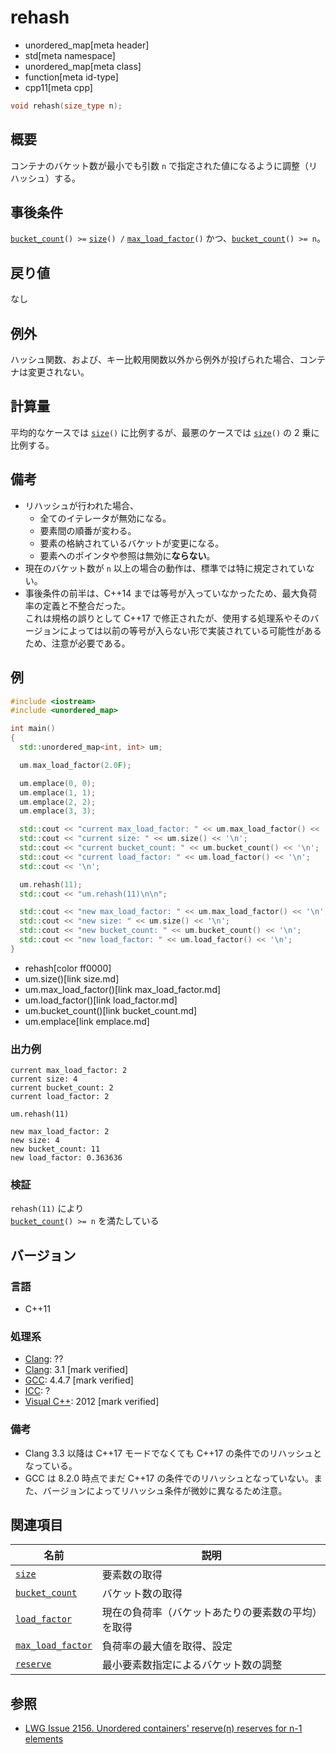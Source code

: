 # rehash
* unordered_map[meta header]
* std[meta namespace]
* unordered_map[meta class]
* function[meta id-type]
* cpp11[meta cpp]

```cpp
void rehash(size_type n);
```

## 概要
コンテナのバケット数が最小でも引数 `n` で指定された値になるように調整（リハッシュ）する。


## 事後条件
[`bucket_count`](bucket_count.md)`() >=` [`size`](size.md)`() /` [`max_load_factor`](max_load_factor.md)`()` かつ、[`bucket_count`](bucket_count.md)`() >= n`。


## 戻り値
なし


## 例外
ハッシュ関数、および、キー比較用関数以外から例外が投げられた場合、コンテナは変更されない。


## 計算量
平均的なケースでは [`size`](size.md)`()` に比例するが、最悪のケースでは [`size`](size.md)`()` の 2 乗に比例する。


## 備考
- リハッシュが行われた場合、
	- 全てのイテレータが無効になる。
	- 要素間の順番が変わる。
	- 要素の格納されているバケットが変更になる。
	- 要素へのポインタや参照は無効に**ならない**。
- 現在のバケット数が `n` 以上の場合の動作は、標準では特に規定されていない。
- 事後条件の前半は、C++14 までは等号が入っていなかったため、最大負荷率の定義と不整合だった。  
	これは規格の誤りとして C++17 で修正されたが、使用する処理系やそのバージョンによっては以前の等号が入らない形で実装されている可能性があるため、注意が必要である。


## 例
```cpp example
#include <iostream>
#include <unordered_map>

int main()
{
  std::unordered_map<int, int> um;

  um.max_load_factor(2.0F);

  um.emplace(0, 0);
  um.emplace(1, 1);
  um.emplace(2, 2);
  um.emplace(3, 3);

  std::cout << "current max_load_factor: " << um.max_load_factor() << '\n';
  std::cout << "current size: " << um.size() << '\n';
  std::cout << "current bucket_count: " << um.bucket_count() << '\n';
  std::cout << "current load_factor: " << um.load_factor() << '\n';
  std::cout << '\n';

  um.rehash(11);
  std::cout << "um.rehash(11)\n\n";

  std::cout << "new max_load_factor: " << um.max_load_factor() << '\n';
  std::cout << "new size: " << um.size() << '\n';
  std::cout << "new bucket_count: " << um.bucket_count() << '\n';
  std::cout << "new load_factor: " << um.load_factor() << '\n';
}
```
* rehash[color ff0000]
* um.size()[link size.md]
* um.max_load_factor()[link max_load_factor.md]
* um.load_factor()[link load_factor.md]
* um.bucket_count()[link bucket_count.md]
* um.emplace[link emplace.md]

### 出力例
```
current max_load_factor: 2
current size: 4
current bucket_count: 2
current load_factor: 2

um.rehash(11)

new max_load_factor: 2
new size: 4
new bucket_count: 11
new load_factor: 0.363636
```

### 検証
`rehash(11)` により  
[`bucket_count`](bucket_count.md)`() >= n`  を満たしている

## バージョン
### 言語
- C++11

### 処理系
- [Clang](/implementation.md#clang): ??
- [Clang](/implementation.md#clang): 3.1 [mark verified]
- [GCC](/implementation.md#gcc): 4.4.7 [mark verified]
- [ICC](/implementation.md#icc): ?
- [Visual C++](/implementation.md#visual_cpp): 2012 [mark verified]

### 備考
- Clang 3.3 以降は C++17 モードでなくても C++17 の条件でのリハッシュとなっている。
- GCC は 8.2.0 時点でまだ C++17 の条件でのリハッシュとなっていない。また、バージョンによってリハッシュ条件が微妙に異なるため注意。


## 関連項目

| 名前 | 説明 |
|-------------------------------------------|--------------|
| [`size`](size.md)                       | 要素数の取得 |
| [`bucket_count`](bucket_count.md)       | バケット数の取得 |
| [`load_factor`](load_factor.md)         | 現在の負荷率（バケットあたりの要素数の平均）を取得 |
| [`max_load_factor`](max_load_factor.md) | 負荷率の最大値を取得、設定 |
| [`reserve`](reserve.md)                 | 最小要素数指定によるバケット数の調整 |


## 参照
- [LWG Issue 2156. Unordered containers' reserve(n) reserves for n-1 elements](https://wg21.cmeerw.net/lwg/issue2156)
